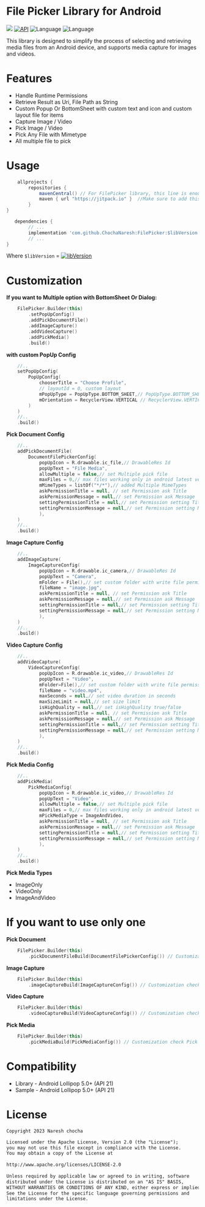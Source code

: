 
# File Picker Library for Android


[![](https://jitpack.io/v/ChochaNaresh/FilePicker.svg)](https://jitpack.io/#ChochaNaresh/FilePicker)
[![API](https://img.shields.io/badge/API-21%2B-brightgreen.svg?style=flat)](https://android-arsenal.com/api?level=21)
![Language](https://img.shields.io/badge/language-Kotlin-orange.svg)
![Language](https://img.shields.io/badge/Kotlin-1.8.21-blue)

This library is designed to simplify the process of selecting and retrieving media files from an Android device, and supports media capture for images and videos.

# Features
* Handle Runtime Permissions
* Retrieve Result as Uri, File Path as String
* Custom Popup Or BottomSheet with custom text and icon and custom layout file for items
* Capture Image / Video
* Pick Image / Video
* Pick Any File with Mimetype
* All multiple file to pick
# Usage
```groovy
	allprojects {
        repositories {
            mavenCentral() // For FilePicker library, this line is enough. Although, it has been published on jitpack as well
            maven { url "https://jitpack.io" }  //Make sure to add this in your project
        }
}
```

```groovy
   dependencies {
        // ...
        implementation 'com.github.ChochaNaresh:FilePicker:$libVersion'
        // ...
}
```
Where `$libVersion` = [![libVersion](https://img.shields.io/github/release/ChochaNaresh/FilePicker/all.svg?style=flat-square)](https://github.com/ChochaNaresh/FilePicker/releases)


# Customization
**If you want to Multiple option with BottomSheet Or Dialog:**
```kotlin
    FilePicker.Builder(this)
        .setPopUpConfig()
        .addPickDocumentFile()
        .addImageCapture()
        .addVideoCapture()
        .addPickMedia()
        .build()
```
**with custom PopUp Config**
```kotlin
    //..
    setPopUpConfig(
        PopUpConfig(
            chooserTitle = "Choose Profile",
            // layoutId = 0, custom layout 
            mPopUpType = PopUpType.BOTTOM_SHEET,// PopUpType.BOTTOM_SHEET Or PopUpType.DIALOG
            mOrientation = RecyclerView.VERTICAL // RecyclerView.VERTICAL or RecyclerView.HORIZONTAL
        )
    )
    //..
    .build()

```

**Pick Document Config**
```kotlin
    //..
    addPickDocumentFile(
        DocumentFilePickerConfig(
            popUpIcon = R.drawable.ic_file,// DrawableRes Id 
            popUpText = "File Media", 
            allowMultiple = false,// set Multiple pick file 
            maxFiles = 0,// max files working only in android latest version
            mMimeTypes = listOf("*/*"),// added Multiple MimeTypes
            askPermissionTitle = null, // set Permission ask Title
            askPermissionMessage = null,// set Permission ask Message
            settingPermissionTitle = null,// set Permission setting Title
            settingPermissionMessage = null,// set Permission setting Messag
            ),
    )
    //..
    .build()

```

**Image Capture Config**
```kotlin
    //..
    addImageCapture(
        ImageCaptureConfig(
            popUpIcon = R.drawable.ic_camera,// DrawableRes Id 
            popUpText = "Camera", 
            mFolder = File(),// set custom folder with write file permission
            fileName = "image.jpg",
            askPermissionTitle = null, // set Permission ask Title
            askPermissionMessage = null,// set Permission ask Message
            settingPermissionTitle = null,// set Permission setting Title
            settingPermissionMessage = null,// set Permission setting Messag
            ),
    )
    //..
    .build()

```

**Video Capture Config**
```kotlin
    //..
    addVideoCapture(
        VideoCaptureConfig(
            popUpIcon = R.drawable.ic_video,// DrawableRes Id 
            popUpText = "Video", 
            mFolder=File(),// set custom folder with write file permission
            fileName = "video.mp4",
            maxSeconds = null,// set video duration in seconds
            maxSizeLimit = null,// set size limit 
            isHighQuality = null,// set isHighQuality true/false
            askPermissionTitle = null, // set Permission ask Title
            askPermissionMessage = null,// set Permission ask Message
            settingPermissionTitle = null,// set Permission setting Title
            settingPermissionMessage = null,// set Permission setting Messag
            ),
    )
    //..
    .build()

```


**Pick Media Config**
```kotlin
    //..
    addPickMedia(
        PickMediaConfig(
            popUpIcon = R.drawable.ic_video,// DrawableRes Id 
            popUpText = "Video", 
            allowMultiple = false,// set Multiple pick file 
            maxFiles = 0,// max files working only in android latest version
            mPickMediaType = ImageAndVideo,
            askPermissionTitle = null, // set Permission ask Title
            askPermissionMessage = null,// set Permission ask Message
            settingPermissionTitle = null,// set Permission setting Title
            settingPermissionMessage = null,// set Permission setting Messag
            ),
    )
    //..
    .build()
```

**Pick Media Types**

* ImageOnly
* VideoOnly
* ImageAndVideo


# If you want to use only one
**Pick Document**
```kotlin
    FilePicker.Builder(this)
        .pickDocumentFileBuild(DocumentFilePickerConfig()) // Customization check Pick Document Config
```
**Image Capture**
```kotlin
    FilePicker.Builder(this)
        .imageCaptureBuild(ImageCaptureConfig()) // Customization check Image Capture Config
```

**Video Capture**
```kotlin
    FilePicker.Builder(this)
        .videoCaptureBuild(VideoCaptureConfig()) // Customization check Video Capture Config
```

**Pick Media**
```kotlin
    FilePicker.Builder(this)
        .pickMediaBuild(PickMediaConfig()) // Customization check Pick Media Config
```
# Compatibility
* Library - Android Lollipop 5.0+ (API 21)
* Sample - Android Lollipop 5.0+ (API 21)

# License
```xml
Copyright 2023 Naresh chocha

Licensed under the Apache License, Version 2.0 (the "License");
you may not use this file except in compliance with the License.
You may obtain a copy of the License at
    
http://www.apache.org/licenses/LICENSE-2.0
    
Unless required by applicable law or agreed to in writing, software
distributed under the License is distributed on an "AS IS" BASIS,
WITHOUT WARRANTIES OR CONDITIONS OF ANY KIND, either express or implied.
See the License for the specific language governing permissions and
limitations under the License.
```